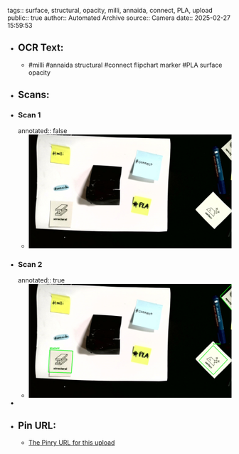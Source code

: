 tags:: surface, structural, opacity, milli, annaida, connect, PLA, upload
public:: true
author:: Automated Archive
source:: Camera
date:: 2025-02-27 15:59:53

- ## OCR Text:
	- #milli
	  #annaida
	  structural
	  #connect
	  flipchart marker
	  #PLA
	  surface
	  opacity
- ## Scans:
- ### Scan 1
  annotated:: false
	- ![./assets/scans/2025-02-27T15-59-53-8470.jpg](./assets/scans/2025-02-27T15-59-53-8470.jpg)
- ### Scan 2
  annotated:: true
	- ![./assets/scans/2025-02-27T15-59-53-8660.jpg](./assets/scans/2025-02-27T15-59-53-8660.jpg)
-
- ## Pin URL:
	- [The Pinry URL for this upload](https://pinry.petau.net/pins/178/)